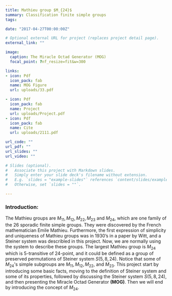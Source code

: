 ```yaml
---
title: Mathieu group $M_{24}$
summary: Classification finite simple groups 
tags: 

date: "2017-04-27T00:00:00Z"

# Optional external URL for project (replaces project detail page).
external_link: ""

image:
  caption: The Miracle Octad Generator (MOG)
  focal_point: ?nf_resize=fit&w=300

links:
- icon: Pdf
  icon_pack: fab
  name: MOG Figure
  url: uploads/33.pdf

- icon: Pdf
  icon_pack: fab
  name: Project
  url: uploads/Project.pdf
- icon: Pdf
  icon_pack: fab
  name: Cite
  url: uploads/2111.pdf

url_code: ""
url_pdf: ""
url_slides: ""
url_video: ""

# Slides (optional).
#   Associate this project with Markdown slides.
#   Simply enter your slide deck's filename without extension.
#   E.g. `slides = "example-slides"` references `content/slides/example-slides.md`.
#   Otherwise, set `slides = ""`.

---
```


### Introduction:

The Mathieu groups are $M_{11}, M_{12}, M_{22}, M_{23}$ and $M_{24},$ which are one family of the $26$ sporadic finite simple groups.
They were discovered by the French mathematician Emile Mathieu. Furthermore, the first expression  of simplicity and uniqueness of Mathieu groups was 
in 1930’s in a paper by Witt, and a Steiner system was describled in this project. Now, we are normally using the system to describe these groups. 
The largest Mathieu group is $M_{24}$ which is $5$-transitive of $24$-point, and it could be defined as a group of preserved permutations of Steiner 
system $S(5, 8, 24)$. Notice that some of $M_{24}$'s simple subgroups are $M_{11}, M_{12}, M_{22},$ and  $M_{23}$. This project  start by introducing 
some basic facts, moving to the definition of Steiner system and some of its properties, followed by discussing the Steiner system $S(5, 8, 24)$, 
and then presenting  the Miracle Octad Generator **(MOG)**. Then we will end by introducing the concept of $M_{24}$. 